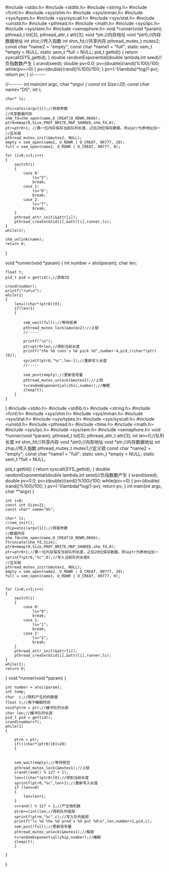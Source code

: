 #include <stdio.h>
#include <stdlib.h>
#include <string.h>
#include <fcntl.h>
#include <sys/shm.h>
#include <sys/mman.h>
#include <sys/types.h>
#include <sys/syscall.h>
#include <sys/stat.h>
#include <unistd.h>
#include <pthread.h>
#include <math.h>
#include <sys/ipc.h>
#include <sys/sem.h>
#include <semaphore.h>
void *runner(void *param);
pthread_t tid[3];
pthread_attr_t attr[3];
void *ptr;//内存地址
void *ptr0;//内存数据地址
int zhic;//传入指数
int shm_fd;//共享内存
pthread_mutex_t mutex2;
const char *name2 = "empty";
const char *name1 = "full";
static sem_t *empty = NULL;
static sem_t *full = NULL;
pid_t gettid() {
	return syscall(SYS_gettid);
}
double randomExponential(double lambda,int seed)//负指数数产生
{
	srand(seed);
	double pv=0.0;
	pv=(double)(rand()%100)/100;
	while(pv==0)
	{
		pv=(double)(rand()%100)/100;
	}
	pv=(-1/lambda)*log(1-pv);
	return pv;
}
//------

//-------
int main(int argc, char **argv)
{
	const int Size=20;
	const char* name="OS";
	int i;
	
	char* ls;

	zhic=atoi(argv[1]);//获取参数
	//共享数据内存
	shm_fd=shm_open(name,O_CREAT|O_RDWR,0666);
	ptr0=mmap(0,Size,PROT_WRITE,MAP_SHARED,shm_fd,0);
	ptr=ptr0+1;	//第一位内存保存当前队列长度，之后20位保存数据，所以ptr为原地址加一
	//互斥锁
	pthread_mutex_init(&mutex2, NULL);
    empty = sem_open(name2, O_RDWR | O_CREAT, 00777, 20);
    full = sem_open(name1, O_RDWR | O_CREAT, 00777, 0);

	for (i=0;i<3;i++)
	{
		switch(i)
		{
			case 0:
				ls="5";
				break;
			case 1:
				ls="6";
				break;
			case 2:
				ls="7";
				break;	
		}
		pthread_attr_init(&attr[i]);
		pthread_create(&tid[i],&attr[i],runner,ls);
	}
	while(1);

	shm_unlink(name);
	return 0;
}

void *runner(void *param)
{
	int number = atoi(param);
	char len;

	float t;
	pid_t pid = gettid();//获取ID
	
	srand(number);
	printf("run\n");
	while(1)
	{
		len=((char*)ptr0)[0];
		if(len>1)
		{
			
			sem_wait(full);//等待锁满
			pthread_mutex_lock(&mutex2);//上锁
			//-----
			
			printf("\n");
			ptr=ptr0+len;//得到当前长度
			printf("the %d cons's %d pick %d",number-4,pid,((char*)ptr)[0]);
			sprintf(ptr0,"%c",len-1);//重新写入长度
			//-----
			
			sem_post(empty);//更新信号量
			pthread_mutex_unlock(&mutex2);//上锁
			t=randomExponential(zhic,number);//睡眠
			sleep(t);
		}
	}

}
#include <stdio.h>
#include <stdlib.h>
#include <string.h>
#include <fcntl.h>
#include <sys/shm.h>
#include <sys/mman.h>
#include <sys/stat.h>
#include <sys/types.h>
#include <sys/syscall.h>
#include <unistd.h>
#include <pthread.h>
#include <time.h>
#include <math.h>
#include <sys/ipc.h>
#include <sys/sem.h>
#include <semaphore.h>
void *runner(void *param);
pthread_t tid[3];
pthread_attr_t attr[3];
int len=0;//队列长度
int shm_fd;//共享内存
void *ptr0;//内存地址
void *ptr;//内存数据地址
int zhip;//传入指数
pthread_mutex_t mutex1;//定义锁
const char *name2 = "empty";
const char *name1 = "full";
static sem_t *empty = NULL;
static sem_t *full = NULL;

pid_t gettid() {
	return syscall(SYS_gettid);
}
double randomExponential(double lambda,int seed)//负指数数产生
{
	srand(seed);
	double pv=0.0;
	pv=(double)(rand()%100)/100;
	while(pv==0)
	{
		pv=(double)(rand()%100)/100;
	}
	pv=(-1/lambda)*log(1-pv);
	return pv;
}
int main(int argc, char **argv)
{
	
	int i=0;
	const int Size=21;
	const char* name="OS";
	
	char* ls;
	//sem_init();
	zhip=atoi(argv[1]);//获取参数
	//数据内存
	shm_fd=shm_open(name,O_CREAT|O_RDWR,0666);
	ftruncate(shm_fd,Size);
	ptr0=mmap(0,Size,PROT_WRITE,MAP_SHARED,shm_fd,0);
	ptr=ptr0+1;//第一位内存保存当前队列长度，之后20位保存数据，所以ptr为原地址加一
	sprintf(ptr0,"%c",0);//写入当前队列长度0
	//互斥锁
	pthread_mutex_init(&mutex1, NULL);
    empty = sem_open(name2, O_RDWR | O_CREAT, 00777, 20);
    full = sem_open(name1, O_RDWR | O_CREAT, 00777, 0);

	
	for (i=0;i<3;i++)
	{
		switch(i)
		{
			case 0:
				ls="0";
				break;
			case 1:
				ls="1";
				break;
			case 2:
				ls="2";
				break;	
		}
		pthread_attr_init(&attr[i]);
		pthread_create(&tid[i],&attr[i],runner,ls);
	}
	while(1);
	return 0;
}
void *runner(void *param)
{

	
	int number = atoi(param);
	int temp;
	char  c;//随机产生的的数据
	float t;//用于睡眠时间
	void*ptrm = ptr;//缓冲队列头部
	char len;//缓冲队列长度
	pid_t pid = gettid();
	srand(number+7);
	while(1)
	{
		
		ptrm = ptr;
		if(((char*)ptr0)[0]<20)
		{
			
		
		sem_wait(empty);//等待锁空
        pthread_mutex_lock(&mutex1);//上锁
        srand(rand() % 127 + 1);
		len=((char*)ptr0)[0];//得到当前长度
		sprintf(ptr0,"%c",len+1);//重新写入长度
		if (len==0)
		{
			len=len+1;
		}
		c=rand() % 127 + 1;//产生随机数
		ptrm+=(int)len;//得到队列尾部
		sprintf(ptrm,"%c",c);//写入队列尾部
		printf("ls %d the %d prod's %d put %d\n",len,number+1,pid,c);
		sem_post(full);//更新信号量
        pthread_mutex_unlock(&mutex1);//解锁
		t=randomExponential(zhip,number);//睡眠
		sleep(t);
		}

	}
	
}
